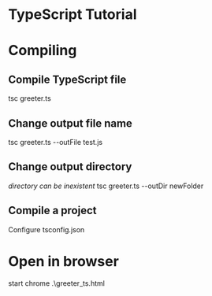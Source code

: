 # TypeScript Tutorial

# Compiling 

## Compile TypeScript file

tsc greeter.ts

## Change output file name

tsc greeter.ts --outFile test.js

## Change output directory

*directory can be inexistent*
tsc greeter.ts --outDir newFolder

## Compile a project

Configure tsconfig.json

# Open in browser

start chrome .\greeter_ts.html